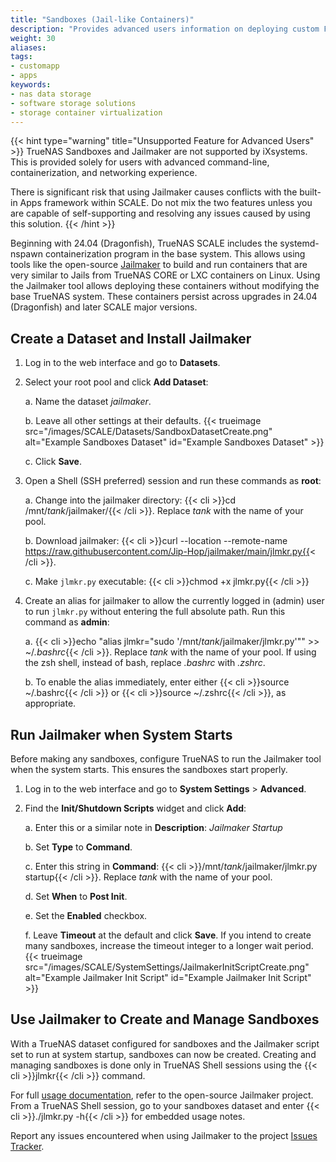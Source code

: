 ```yaml
---
title: "Sandboxes (Jail-like Containers)"
description: "Provides advanced users information on deploying custom FreeBSD jail-like containers in SCALE."
weight: 30
aliases:
tags:
- customapp
- apps
keywords:
- nas data storage
- software storage solutions
- storage container virtualization
---
```


{{< hint type="warning" title="Unsupported Feature for Advanced Users" >}}
TrueNAS Sandboxes and Jailmaker are not supported by iXsystems.
This is provided solely for users with advanced command-line, containerization, and networking experience.

There is significant risk that using Jailmaker causes conflicts with the built-in Apps framework within SCALE.
Do not mix the two features unless you are capable of self-supporting and resolving any issues caused by using this solution.
{{< /hint >}}

Beginning with 24.04 (Dragonfish), TrueNAS SCALE includes the systemd-nspawn containerization program in the base system.
This allows using tools like the open-source [Jailmaker](https://github.com/Jip-Hop/jailmaker) to build and run containers that are very similar to Jails from TrueNAS CORE or LXC containers on Linux.
Using the Jailmaker tool allows deploying these containers without modifying the base TrueNAS system.
These containers persist across upgrades in 24.04 (Dragonfish) and later SCALE major versions.

## Create a Dataset and Install Jailmaker

1. Log in to the web interface and go to **Datasets**.
2. Select your root pool and click **Add Dataset**:

   a. Name the dataset *jailmaker*.

   b. Leave all other settings at their defaults.
      {{< trueimage src="/images/SCALE/Datasets/SandboxDatasetCreate.png" alt="Example Sandboxes Dataset" id="Example Sandboxes Dataset" >}}

   c. Click **Save**.

3. Open a Shell (SSH preferred) session and run these commands as **root**:

   a. Change into the jailmaker directory: {{< cli >}}cd /mnt/*tank*/jailmaker/{{< /cli >}}.
      Replace *tank* with the name of your pool.

   b. Download jailmaker: {{< cli >}}curl --location --remote-name https://raw.githubusercontent.com/Jip-Hop/jailmaker/main/jlmkr.py{{< /cli >}}.

   c. Make `jlmkr.py` executable: {{< cli >}}chmod +x jlmkr.py{{< /cli >}}

4. Create an alias for jailmaker to allow the currently logged in (admin) user to run `jlmkr.py` without entering the full absolute path. Run this command as **admin**:

   a. {{< cli >}}echo "alias jlmkr=\"sudo '/mnt/*tank*/jailmaker/jlmkr.py'\"" >> ~/*.bashrc*{{< /cli >}}.
      Replace *tank* with the name of your pool.
      If using the zsh shell, instead of bash, replace *.bashrc* with *.zshrc*.

   b. To enable the alias immediately, enter either {{< cli >}}source ~/.bashrc{{< /cli >}} or {{< cli >}}source ~/.zshrc{{< /cli >}}, as appropriate.

## Run Jailmaker when System Starts

Before making any sandboxes, configure TrueNAS to run the Jailmaker tool when the system starts.
This ensures the sandboxes start properly.

1. Log in to the web interface and go to **System Settings** > **Advanced**.
2. Find the **Init/Shutdown Scripts** widget and click **Add**:

   a. Enter this or a similar note in **Description**: *Jailmaker Startup*

   b. Set **Type** to **Command**.

   c. Enter this string in **Command**: {{< cli >}}/mnt/*tank*/jailmaker/jlmkr.py startup{{< /cli >}}.
      Replace *tank* with the name of your pool.

   d. Set **When** to **Post Init**.

   e. Set the **Enabled** checkbox.

   f. Leave **Timeout** at the default and click **Save**.
      If you intend to create many sandboxes, increase the timeout integer to a longer wait period.
	  {{< trueimage src="/images/SCALE/SystemSettings/JailmakerInitScriptCreate.png" alt="Example Jailmaker Init Script" id="Example Jailmaker Init Script" >}}

## Use Jailmaker to Create and Manage Sandboxes

With a TrueNAS dataset configured for sandboxes and the Jailmaker script set to run at system startup, sandboxes can now be created.
Creating and managing sandboxes is done only in TrueNAS Shell sessions using the {{< cli >}}jlmkr{{< /cli >}} command.

For full [usage documentation](https://github.com/Jip-Hop/jailmaker?tab=readme-ov-file#usage), refer to the open-source Jailmaker project.
From a TrueNAS Shell session, go to your sandboxes dataset and enter {{< cli >}}./jlmkr.py -h{{< /cli >}} for embedded usage notes.

Report any issues encountered when using Jailmaker to the project [Issues Tracker](https://github.com/Jip-Hop/jailmaker/issues).
